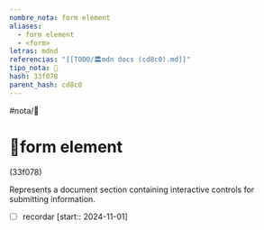 ```yaml
---
nombre_nota: form element
aliases:
  - form element
  - <form>
letras: mdnd
referencias: "[[TODO/🏛️mdn docs (cd8c0).md]]"
tipo_nota: 📑
hash: 33f078
parent_hash: cd8c0
---
```


#nota/📑

# 📑form element
<div class="hash">(33f078)</div>


Represents a document section containing interactive controls for submitting information.

- [ ] recordar  [start:: 2024-11-01]
